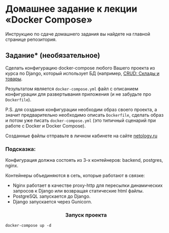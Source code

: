 # Домашнее задание к лекции «Docker Compose»

Инструкцию по сдаче домашнего задания вы найдете на главной странице репозитория. 

## Задание* (необязательное)

Cделать конфигурацию docker-compose любого Вашего проекта из курса по Django, который использует БД (например, [CRUD: Склады и товары](docker-compose_hw/app).

Результатом является `docker-compose.yml` файл с описанием конфигурации для развертывания приложения (и не забудьте про `Dockerfile`).

P.S. для создания конфигурации необходим образ своего проекта, а значит предварительно необходимо описать `Dockerfile`, сделать образ и потом уже писать `docker-compose.yml` (это типичный сценарий при работе с Docker и Docker Compose).

Созданные файлы отправьте в личном кабинете на сайте [netology.ru](https://netology.ru)

### Подсказка:

Конфигурация должна состоять из 3-х контейнеров: backend, postgres, nginx. 

Контейнеры объединяются в сеть, которые работают в связке:

- Nginx работает в качестве proxy-http для пересылки динамических запросов к Django или возвращая статические html файлы.
- PostgreSQL запускается до Django.
- Django запускается через Gunicorn.

<h3 align="center">Запуск проекта</h3>

```docker-compose up -d```
